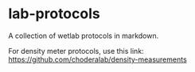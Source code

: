 # lab-protocols
A collection of wetlab protocols in markdown.

For density meter protocols, use this link: https://github.com/choderalab/density-measurements